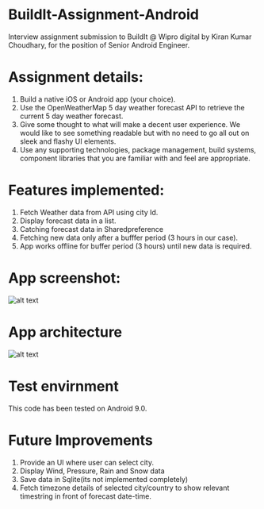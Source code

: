 # BuildIt-Assignment-Android
Interview assignment submission to BuildIt @ Wipro digital by Kiran Kumar Choudhary, for the position of Senior Android Engineer.

# Assignment details:
1. Build a native iOS or Android app (your choice).
2. Use the OpenWeatherMap 5 day weather forecast API to retrieve the current 5 day weather forecast.
3. Give some thought to what will make a decent user experience. We would like to see something readable but with no need to go all out on sleek and flashy UI elements.
4. Use any supporting technologies, package management, build systems, component libraries that you are familiar with and feel are appropriate.

# Features implemented:
1. Fetch Weather data from API using city Id.
2. Display forecast data in a list.
3. Catching forecast data in Sharedpreference
4. Fetching new data only after a bufffer period (3 hours in our case).
5. App works offline for buffer period (3 hours) until new data is required.

# App screenshot:
![alt text](https://github.com/kiran-git/BuildIt-Assignment/blob/master/app/ss.png) 


# App architecture
![alt text](https://github.com/kiran-git/BuildIt-Assignment/blob/master/app/Architecture.png) 

# Test envirnment
This code has been tested on Android 9.0.

# Future Improvements
1. Provide an UI where user can select city.
2. Display Wind, Pressure, Rain and Snow data 
3. Save data in Sqlite(its not implemented completely)
4. Fetch timezone details of selected city/country to show relevant timestring in front of forecast date-time.





